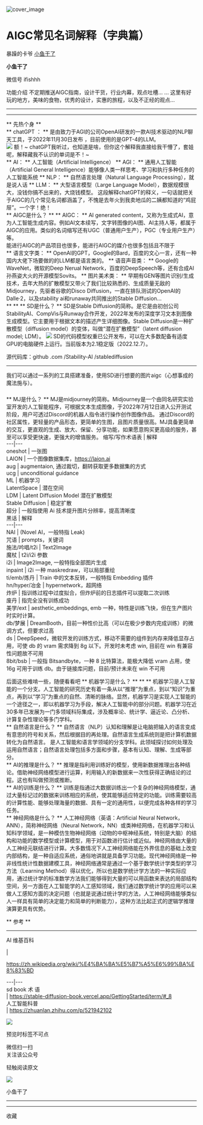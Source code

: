 ![cover_image](https://mmbiz.qpic.cn/sz_mmbiz_jpg/fY8ibThH1At4Tiaice0E5sMKQnCCmq1rZfqrXLu0lWtkarJ2ibiaBv5YE7Vkyy1tybbLe0l3bfxDbCEUTpwr51xQ4OA/0?wx_fmt=jpeg)

#  AIGC常见名词解释（字典篇）

暴躁的卡爷  [ 小鱼干了 ](javascript:void\(0\);)

**小鱼干了**

微信号  ifishhh

功能介绍  不定期推送AIGC指南，设计干货，行业内幕，观点吐槽... ... 这里有好玩的地方，美味的食物，优秀的设计，实惠的旅程，以及不正经的观点...

__ __

__ _ _

** 先热个身  **  
** chatGPT  ：  ** 是由致力于AGI的公司OpenAI研发的一款AI技术驱动的NLP聊天工具，于2022年11月30日发布
，目前使用的是GPT-4的LLM。  
![](https://mmbiz.qpic.cn/sz_mmbiz_jpg/fY8ibThH1At4ZTg0vEv5ZcSylfXhflSCnAtCBjjKoR17Y7ico8rh60cs8PRZuoBribjxq3Xhr6lHiaWCJK2ibV7xgBg/640?wx_fmt=jpeg)
额！~ chatGPT我听过，也知道是啥，但你这个解释我直接给我干懵了，套娃呢，解释藏我不认识的单词是不！~  
** AI：  ** 人工智能（Artificial Intelligence）  ** AGI：  ** 通用人工智能 （Artificial
General Intelligence）能够像人类一样思考、学习和执行多种任务的人工智能系统  ** NLP：  ** 自然语言处理（Natural
Language Processing），就是说人话  ** LLM：  ** 大型语言模型（Large Language
Model），数据规模很大，没钱你搞不出来的，大烧钱模型。
这段解释chatGPT的释义，一句话就把关于AIGC的几个常见名词都涵盖了，不愧是去年火到我卖地瓜的二姨都知道的“鸡屁屉”。一个字！绝！  
** AIGC是什么？  ** ** AIGC：  ** AI generated
content，又称为生成式AI，意为人工智能生成内容。例如AI文本续写，文字转图像的AI图、AI主持人等，都属于AIGC的应用。类似的名词缩写还有UGC（普通用户生产），PGC（专业用户生产）等。  
能进行AIGC的产品项目也很多，能进行AIGC的媒介也很多包括且不限于  
** 语言文字类：  ** OpenAI的GPT，Google的Bard，百度的文心一言，还有一种国内大佬下场要做的的LLM都是语言类的。  **
语音声音类：  ** Google的WaveNet，微软的Deep Nerual
Network，百度的DeepSpeech等，还有合成AI孙燕姿大火的开源模型Sovits。  ** 图片美术类：  **
早期有GEN等图片识别/生成技术，去年大热的扩散模型又带火了我们比较熟悉的、生成质量无敌的Midjourney，先驱者谷歌的Disco
Diffusion，一直在排队测试的OpenAI的Dalle·2，以及stability ai和runaway共同推出的Stable
Diffusion...  
** ** ** SD是什么？  ** SD是Stable
Diffusion的简称。是它是由初创公司StabilityAI、CompVis与Runway合作开发，2022年发布的深度学习文本到图像生成模型。它主要用于根据文本的描述产生详细图像。Stable
Diffusion是一种扩散模型（diffusion model）的变体，叫做“潜在扩散模型”（latent diffusion model; LDM）。
![](https://mmbiz.qpic.cn/sz_mmbiz_png/fY8ibThH1At4ZTg0vEv5ZcSylfXhflSCnHtCdVPIHVkibs7IKXA2qYSR4atzKYrQFETt7icVJxUmXPlbs8eKEXyug/640?wx_fmt=png)
SD的代码模型权重已公开发布，可以在大多数配备有适度GPU的电脑硬件上运行。当前版本为2.1稳定版（2022.12.7）。

源代码库：github  .com  /Stability-AI  /stablediffusion  
  
---  
我们可以通过一系列的工具搭建准备，使用SD进行想要的图片aigc（心想事成的魔法施与）。

###  

** MJ是什么？  **
MJ是midjourney的简称。Midjourney是一个由同名研究实验室开发的人工智能程序，可根据文本生成图像，于2022年7月12日进入公开测试阶段，用户可透过Discord的机器人指令进行操作创作图像作品。
通过Discord的社区属性，更轻量的产品形态，更简单的生图，且图片质量很高。MJ具备更简单的交互，更直观的生成、放大、保留、分享功能，如果愿意购买更高级的服务，甚至可以享受更快速，更强大的增值服务。
缩写/写作术语表  |  解释  
---|---  
oneshot  |  一张图  
LAION  |  一个图像数据集库，https://laion.ai  
aug  |  augmentaion, 通过裁切，翻转获取更多数据集的方式  
ucg  |  unconditional guidance  
ML  |  机器学习  
LatentSpace  |  潜在空间  
LDM  |  Latent Diffusion Model 潜在扩散模型  
Stable Diffusion  |  稳定扩散  
超分  |  一般指使用 Ai 技术提升图片分辨率，提高清晰度  
黑话  |  解释  
---|---  
NAI  |  (Novel AI，一般特指 Leak)  
咒语  |  prompts，关键词  
施法/吟唱/t2i  |  Text2Image  
魔杖  |  t2i/i2i 参数  
i2i  |  Image2Image, 一般特指全部图片生成  
inpaint  |  i2i 一种 maskredraw，可以局部重绘  
ti/emb/炼丹  |  Train 中的文本反转，一般特指 Embedding 插件  
hn/hyper/冶金  |  hypernetwork，超网络  
炸炉  |  指训练过程中过度拟合，但炸炉前的日志插件可以提取二次训练  
废丹  |  指完全没有训练成功  
美学/ext  |  aesthetic_embeddings, emb 一种，特性是训练飞快，但在生产图片时实时计算。  
db/梦展  |  DreamBooth，目前一种性价比高（可以在极少步数内完成训练）的微调方式，但要求过高  
ds  |  DeepSpeed，微软开发的训练方式，移动不需要的组件到内存来降低显存占用，可使 db 的 vram 需求降到 8g 以下。开发时未考虑
win, 目前在 win 有兼容性问题故不可用  
8bit/bsb  |  一般指 Bitsandbyte，一种 8 比特算法，能极大降低 vram 占用，使 16g 可用于训练
db。由于链接库问题，目前/预计未来在 win 不可用  
  
后面这些难啃一些，随便看看吧  ** 机器学习是什么？  ** ** **
机器学习是人工智能的一个分支。人工智能的研究历史有着一条从以“推理”为重点，到以“知识”为重点，再到以“学习”为重点的自然、清晰的脉络。显然，机器学习是实现人工智能的一个途径之一，即以机器学习为手段，解决人工智能中的部分问题。机器学习在近30多年已发展为一门多领域科际集成，涉及概率论、统计学、逼近论、凸分析、计算复杂性理论等多门学科。  
** 自然语言是什么？  **
自然语言（NLP）认知和理解是让电脑把输入的语言变成有意思的符号和关系，然后根据目的再处理。自然语言生成系统则是把计算机数据转化为自然语言。
是人工智能和语言学领域的分支学科。此领域探讨如何处理及运用自然语言；自然语言处理包括多方面和步骤，基本有认知、理解、生成等部分。  
** AI的推理是什么？  **
推理是指利用训练好的模型，使用新数据推理出各种结论。借助神经网络模型进行运算，利用输入的新数据来一次性获得正确结论的过程。这也有叫做预测或推断。  
** AI的训练是什么？  **
训练是指通过大数据训练出一个复杂的神经网络模型，通过大量标记过的数据来训练相应的系统，使其能够适应特定的功能。训练需要较高的计算性能、能够处理海量的数据、具有一定的通用性，以便完成各种各样的学习任务。  
** 神经网络是什么？  ** 人工神经网络（英语：Artificial Neural Network，ANN），简称神经网络（Neural
Network，NN）或类神经网络，在机器学习和认知科学领域，是一种模仿生物神经网络（动物的中枢神经系统，特别是大脑）的结构和功能的数学模型或计算模型，用于对函数进行估计或近似。神经网络由大量的人工神经元联结进行计算。大多数情况下人工神经网络能在外界信息的基础上改变内部结构，是一种自适应系统，通俗地讲就是具备学习功能。现代神经网络是一种非线性统计性数据建模工具，神经网络通常是通过一个基于数学统计学类型的学习方法（Learning
Method）得以优化，所以也是数学统计学方法的一种实际应用，通过统计学的标准数学方法我们能够得到大量的可以用函数来表达的局部结构空间，另一方面在人工智能学的人工感知领域，我们通过数学统计学的应用可以来做人工感知方面的决定问题（也就是说通过统计学的方法，人工神经网络能够类似人一样具有简单的决定能力和简单的判断能力），这种方法比起正式的逻辑学推理演算更具有优势。

** 参考  **

* * *

  

AI 维基百科

|

https://zh.wikipedia.org/wiki/%E4%BA%BA%E5%B7%A5%E6%99%BA%E8%83%BD  
  
---|---  
sd  book 术  语  
|  https://stable-diffusion-book.vercel.app/GettingStarted/term/#_8  
人工智能科普  
|  https://zhuanlan.zhihu.com/p/521942102  
  
  

![](https://mmbiz.qpic.cn/sz_mmbiz_png/fY8ibThH1At4Tiaice0E5sMKQnCCmq1rZfqyWfDWNCmkWEjEOGZFq5Q83d8vqaDHTXnENC1BJ7qeEXiaM9V0jHwehg/640?wx_fmt=png)

预览时标签不可点

微信扫一扫  
关注该公众号



轻触阅读原文

![](http://mmbiz.qpic.cn/sz_mmbiz_png/fY8ibThH1At6iciciaKY5WZ4ib8CVibVnVHRJwGj6ksg7fk0tzTMuLPsvptv6zswtKfCLNFwYr9aIBGkjiaYGBWtibwnOQ/0?wx_fmt=png)

小鱼干了







****



****



  收藏

